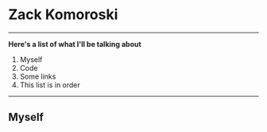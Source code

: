 # Zack Komoroski
---

**Here's a list of what I'll be talking about**
  1. Myself
  2. Code
  3. Some links
  4. This list is in order

---

## Myself

